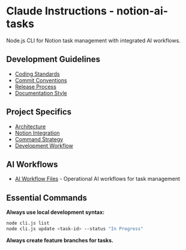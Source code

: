 # Claude Instructions - notion-ai-tasks

Node.js CLI for Notion task management with integrated AI workflows.

## Development Guidelines
- [Coding Standards](./docs/development/coding-standards.md)
- [Commit Conventions](./docs/development/commit-conventions.md)  
- [Release Process](./docs/development/release-process.md)
- [Documentation Style](./docs/development/documentation-style.md)

## Project Specifics
- [Architecture](./docs/project/architecture.md)
- [Notion Integration](./docs/project/notion-integration.md)
- [Command Strategy](./docs/project/command-strategy.md)
- [Development Workflow](./docs/project/development-workflow.md)

## AI Workflows
- [AI Workflow Files](./workflows/) - Operational AI workflows for task management

## Essential Commands
**Always use local development syntax:**
```bash
node cli.js list
node cli.js update <task-id> --status "In Progress"
```

**Always create feature branches for tasks.**
